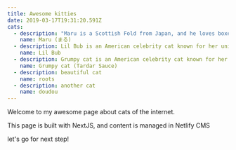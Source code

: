 ```yaml
---
title: Awesome kitties
date: 2019-03-17T19:31:20.591Z
cats:
  - description: "Maru is a Scottish Fold from Japan, and he loves boxes."
    name: Maru (まる)
  - description: Lil Bub is an American celebrity cat known for her unique appearance.
    name: Lil Bub
  - description: Grumpy cat is an American celebrity cat known for her grumpy appearance.
    name: Grumpy cat (Tardar Sauce)
  - description: beautiful cat
    name: roots
  - description: another cat
    name: doudou
---
```


Welcome to my awesome page about cats of the internet.

This page is built with NextJS, and content is managed in Netlify CMS

let's go for next step!
